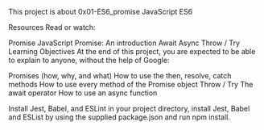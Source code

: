This project is about 0x01-ES6_promise
JavaScript
ES6

Resources
Read or watch:

Promise
JavaScript Promise: An introduction
Await
Async
Throw / Try
Learning Objectives
At the end of this project, you are expected to be able to explain to anyone, without the help of Google:

Promises (how, why, and what)
How to use the then, resolve, catch methods
How to use every method of the Promise object
Throw / Try
The await operator
How to use an async function

Install Jest, Babel, and ESLint
in your project directory, install Jest, Babel and ESList by using the supplied package.json and run npm install.
